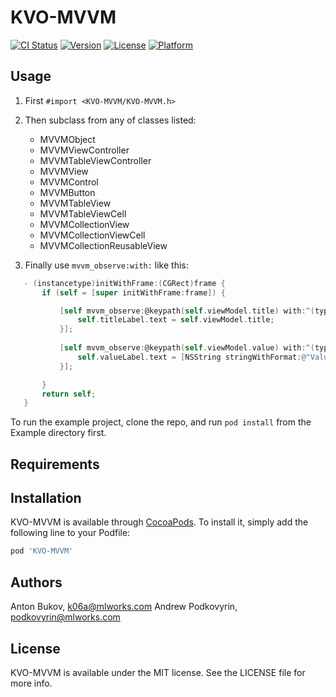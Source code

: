 # KVO-MVVM

[![CI Status](http://img.shields.io/travis/ML-Works/KVO-MVVM.svg?style=flat)](https://travis-ci.org/ML-Works/KVO-MVVM)
[![Version](https://img.shields.io/cocoapods/v/KVO-MVVM.svg?style=flat)](http://cocoapods.org/pods/KVO-MVVM)
[![License](https://img.shields.io/cocoapods/l/KVO-MVVM.svg?style=flat)](http://cocoapods.org/pods/KVO-MVVM)
[![Platform](https://img.shields.io/cocoapods/p/KVO-MVVM.svg?style=flat)](http://cocoapods.org/pods/KVO-MVVM)

## Usage

1. First `#import <KVO-MVVM/KVO-MVVM.h>`

2. Then subclass from any of classes listed:
   * MVVMObject
   * MVVMViewController
   * MVVMTableViewController
   * MVVMView
   * MVVMControl
   * MVVMButton
   * MVVMTableView
   * MVVMTableViewCell
   * MVVMCollectionView
   * MVVMCollectionViewCell
   * MVVMCollectionReusableView

3. Finally use `mvvm_observe:with:` like this:
```objective-c
   - (instancetype)initWithFrame:(CGRect)frame {
       if (self = [super initWithFrame:frame]) {

           [self mvvm_observe:@keypath(self.viewModel.title) with:^(typeof(self) self, NSString *title) {
               self.titleLabel.text = self.viewModel.title;
           }];
           
           [self mvvm_observe:@keypath(self.viewModel.value) with:^(typeof(self) self, NSNumber *value) {
               self.valueLabel.text = [NSString stringWithFormat:@"Value = %f", self.viewModel.value);
           }];

       }
       return self;
   }
```

To run the example project, clone the repo, and run `pod install` from the Example directory first.

## Requirements

## Installation

KVO-MVVM is available through [CocoaPods](http://cocoapods.org). To install
it, simply add the following line to your Podfile:

```ruby
pod 'KVO-MVVM'
```

## Authors

Anton Bukov, k06a@mlworks.com
Andrew Podkovyrin, podkovyrin@mlworks.com

## License

KVO-MVVM is available under the MIT license. See the LICENSE file for more info.
